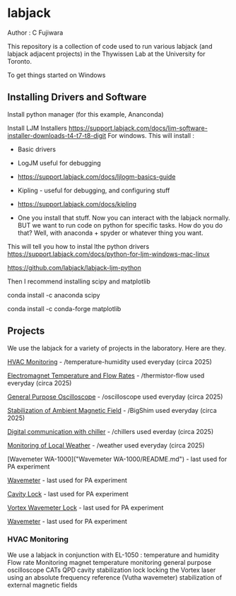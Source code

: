 # labjack

Author : C Fujiwara

This repository is a collection of code used to run various labjack (and labjack adjacent projects) in the Thywissen Lab at the University for Toronto.

To get things started on Windows

## Installing Drivers and Software

Install python manager (for this example, Ananconda)

Install LJM Installers
https://support.labjack.com/docs/ljm-software-installer-downloads-t4-t7-t8-digit
For windows. This will install :
- Basic drivers
- LogJM useful for debugging
- https://support.labjack.com/docs/ljlogm-basics-guide
- Kipling - useful for debugging, and configuring stuff
- https://support.labjack.com/docs/kipling

- One you install that stuff. Now you can interact with the labjack normally. BUT we want to run code on python for specific tasks. How do you do that? Well, with anaconda + spyder or whatever thing you want.


This will tell you how to instal lthe python drivers
https://support.labjack.com/docs/python-for-ljm-windows-mac-linux

https://github.com/labjack/labjack-ljm-python

Then I recommend installing scipy and matplotlib

conda install -c anaconda scipy

conda install -c conda-forge matplotlib

## Projects
We use the labjack for a variety of projects in the laboratory.  Here are they.

[HVAC Monitoring](temperature-humidity/README.md) - /temperature-humidity used everyday (circa 2025)

[Electromagnet Temperature and Flow Rates](BigShim/README.md) - /thermistor-flow used everyday (circa 2025)

[General Purpose Oscilloscope](temperature-humidity/README.md) - /oscilloscope used everyday (circa 2025)

[Stabilization of Ambient Magnetic Field](BigShim/README.md) - /BigShim used everyday (circa 2025)

[Digital communication with chiller](chillers/README.md) - /chillers used everday (circa 2025)

[Monitoring of Local Weather](weather/README.md) - /weather used everyday (circa 2025)

[Wavemeter WA-1000]("Wavemeter WA-1000/README.md") - last used for PA experiment

[Wavemeter](Wavemter/README.md) - last used for PA experiment


[Cavity Lock](temperature-humidity/README.md) - last used for PA experiment

[Vortex Wavemeter Lock](temperature-humidity/README.md) - last used for PA experiment

[Wavemeter](temperature-humidity/README.md) - last used for PA experiment



### HVAC Monitoring 
We use a labjack in conjunction with EL-1050
: temperature and humidity
Flow rate Monitoring
magnet temperature monitoring
general purpose oscilloscope
CATs
QPD
cavity stabilization lock 
locking the Vortex laser using an absolute frequency reference (Vutha wavemeter)
stabilization of external magnetic fields


